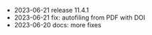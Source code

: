 - 2023-06-21	release 11.4.1
- 2023-06-21	fix: autofiling from PDF with DOI
- 2023-06-20	docs: more fixes
